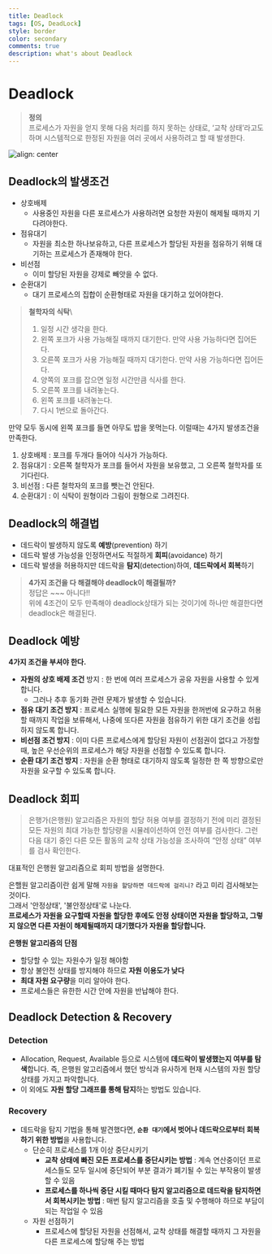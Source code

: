 ```yaml
---
title: Deadlock
tags: [OS, DeadLock]
style: border
color: secondary
comments: true
description: what's about Deadlock
---
```

# Deadlock
>**정의**\
>프로세스가 자원을 얻지 못해 다음 처리를 하지 못하는 상태로, ‘교착 상태’라고도 하며 시스템적으로 한정된 자원을 여러 곳에서 사용하려고 할 때 발생한다.

![align: center](https://img1.daumcdn.net/thumb/R1280x0/?scode=mtistory2&fname=https%3A%2F%2Ft1.daumcdn.net%2Fcfile%2Ftistory%2F243E89355714C26E28)
## Deadlock의 발생조건
- 상호배제
    - 사용중인 자원을 다른 포르세스가 사용하려면 요청한 자원이 해제될 때까지 기다려야한다.
- 점유대기
    - 자원을 최소한 하나보유하고, 다른 프로세스가 할당된 자원을 점유하기 위해 대기하는 프로세스가 존재해야 한다.
- 비선점
    - 이미 할당된 자원을 강제로 빼앗을 수 없다.
- 순환대기
    - 대기 프로세스의 집합이 순환형태로 자원을 대기하고 있어야한다.

>**철학자의 식탁**\
>1. 일정 시간 생각을 한다.  
>2. 왼쪽 포크가 사용 가능해질 때까지 대기한다. 만약 사용 가능하다면 집어든다.  
>3. 오른쪽 포크가 사용 가능해질 때까지 대기한다. 만약 사용 가능하다면 집어든다.  
>4. 양쪽의 포크를 잡으면 일정 시간만큼 식사를 한다.  
>5. 오른쪽 포크를 내려놓는다.  
>6. 왼쪽 포크를 내려놓는다.  
>7. 다시 1번으로 돌아간다.

만약 모두 동시에 왼쪽 포크를 들면 아무도 밥을 못먹는다. 이럴때는 4가지 발생조건을 만족한다.
1. 상호배제 : 포크를 두개다 들어야 식사가 가능하다.
2. 점유대기 : 오른쪽 철학자가 포크를 들어서 자원을 보유했고, 그 오른쪽 철학자를 또 기다린다.
3. 비선점 : 다른 철학자의 포크를 뺏는건 안된다.
4. 순환대기 : 이 식탁이 원형이라 그림이 원형으로 그려진다.

## Deadlock의 해결법
-   데드락이 발생하지 않도록 **예방**(prevention) 하기
-   데드락 발생 가능성을 인정하면서도 적절하게 **회피**(avoidance) 하기
-   데드락 발생을 허용하지만 데드락을 **탐지**(detection)하여, **데드락에서 회복**하기

> **4가지 조건을 다 해결해야 deadlock이 해결될까?**\
> 정답은 ~~~ 아니다!!\
> 위에 4조건이 모두 만족해야 deadlock상태가 되는 것이기에 하나만 해결한다면 deadlock은 해결된다.
## Deadlock 예방
**4가지 조건을 부셔야 한다.**  
-   **자원의 상호 배제 조건** 방지 : 한 번에 여러 프로세스가 공유 자원을 사용할 수 있게 합니다.
    -   그러나 추후 동기화 관련 문제가 발생할 수 있습니다.
-   **점유 대기 조건 방지** : 프로세스 실행에 필요한 모든 자원을 한꺼번에 요구하고 허용할 때까지 작업을 보류해서, 나중에 또다른 자원을 점유하기 위한 대기 조건을 성립하지 않도록 합니다.
-   **비선점 조건 방지** : 이미 다른 프로세스에게 할당된 자원이 선점권이 없다고 가정할 때, 높은 우선순위의 프로세스가 해당 자원을 선점할 수 있도록 합니다.
-   **순환 대기 조건 방지** : 자원을 순환 형태로 대기하지 않도록 일정한 한 쪽 방향으로만 자원을 요구할 수 있도록 합니다.

## Deadlock 회피
>은행가(은행원) 알고리즘은 자원의 할당 허용 여부를 결정하기 전에 미리 결정된 모든 자원의 최대 가능한 할당량을 시뮬레이션하여 안전 여부를 검사한다. 그런 다음 대기 중인 다른 모든 활동의 교착 상태 가능성을 조사하여 “안정 상태” 여부를 검사 확인한다.

대표적인 은행원 알고리즘으로 회피 방법을 설명한다.

은핼원 알고리즘이란 쉽게 말해 `자원을 할당하면 데드락에 걸리니?` 라고 미리 검사해보는 것이다.  
그래서 '안정상태', '불안정상태'로 나눈다.  
**프로세스가 자원을 요구할때 자원을 할당한 후에도 안정 상태이면 자원을 할당하고, 그렇지 않으면 다른 자원이 해제될때까지 대기했다가 자원을 할당합니다.**

**은행원 알고리즘의 단점**
- 할당할 수 있는 자원수가 일정 해야함
- 항상 불안전 상태를 방지해야 하므로 **자원 이용도가 낮다**
- **최대 자원 요구량**을 미리 알아야 한다.
- 프로세스들은 유한한 시간 안에 자원을 반납해야 한다.

## Deadlock Detection & Recovery
### Detection
-   Allocation, Request, Available 등으로 시스템에 **데드락이 발생했는지 여부를 탐색**합니다. 즉, 은행원 알고리즘에서 했던 방식과 유사하게 현재 시스템의 자원 할당 상태를 가지고 파악합니다.
-   이 외에도 **자원 할당 그래프를 통해 탐지**하는 방법도 있습니다.
### Recovery
- 데드락을 탐지 기법을 통해 발견했다면, **`순환 대기`에서 벗어나 데드락으로부터 회복하기 위한 방법**을 사용합니다.
    - 단순히 프로세스를 1개 이상 중단시키기
        - **교착 상태에 빠진 모든 프로세스를 중단시키는 방법** : 계속 연산중이던 프로세스들도 모두 일시에 중단되어 부분 결과가 폐기될 수 있는 부작용이 발생할 수 있음
        - **프로세스를 하나씩 중단 시킬 때마다 탐지 알고리즘으로 데드락을 탐지하면서 회복시키는 방법** : 매번 탐지 알고리즘을 호출 및 수행해야 하므로 부담이 되는 작업일 수 있음
    - 자원 선점하기
        - 프로세스에 할당된 자원을 선점해서, 교착 상태를 해결할 때까지 그 자원을 다른 프로세스에 할당해 주는 방법
